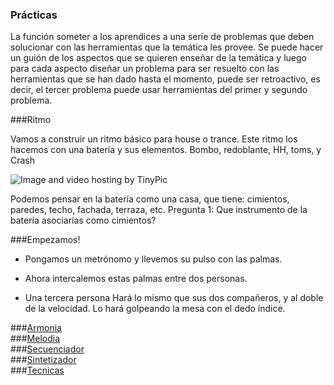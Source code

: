 ### Prácticas

La función someter a los aprendices a una serie de problemas que deben solucionar
con las herramientas que la temática les provee.
Se puede hacer un guión de los aspectos que se quieren enseñar de la temática
y luego para cada aspecto diseñar un problema para ser resuelto con las
herramientas que se han dado hasta el momento, puede ser retroactivo,
es decir, el tercer problema puede usar herramientas del primer y segundo
problema.




###Ritmo   

Vamos a construir un ritmo básico para house o trance.
Este ritmo los hacemos con una batería y sus elementos.
Bombo, redoblante, HH, toms, y Crash 

<img src="http://i58.tinypic.com/2w2kk9e.jpg" border="0" alt="Image and video hosting by TinyPic"></a>


Podemos pensar en la batería como una casa, que tiene: cimientos, paredes, techo, fachada, terraza, etc.
Pregunta 1: Que instrumento de la batería asociarías como cimientos?

###Empezamos!

* Pongamos un metrónomo y llevemos su pulso con las palmas.

* Ahora intercalemos estas palmas entre dos personas.

* Una tercera persona Hará lo mismo que sus dos compañeros, y al doble de la velocidad.
Lo hará golpeando la mesa con el dedo índice.





###[Armonia](armonia.md)  
###[Melodia](melodia.md)    
###[Secuenciador](secuenciador.md)   
###[Sintetizador](sintetizador.md)    
###[Tecnicas](tecnicas.md)   
   
